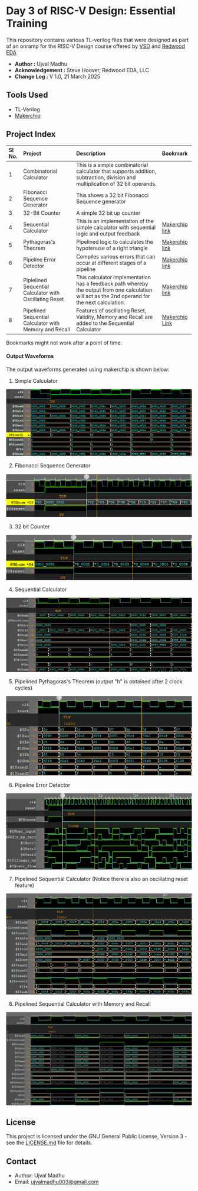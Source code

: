 # Day 3 of RISC-V Design: Essential Training

This repository contains various TL-verilog files that were designed as part of an onramp for the RISC-V Design course offered by [VSD](https://vlsisystemdesign.com) and [Redwood EDA](https://www.redwoodeda.com)


- **Author :** Ujval Madhu
- **Acknowledgement :** Steve Hoover, Redwood EDA, LLC
- **Change Log :**  V 1.0, 21 March 2025


## Tools Used
- TL-Verilog
- [Makerchip](https://www.makerchip.com)

## Project Index


|  Sl No. | Project| Description| Bookmark |
|:-------|:-------|:-----------|:----------|
| 1 | Combinatorial Calculator | This is a simple combinatorial calculator that supports addition, subtraction, division and multiplication of 32 bit operands. |  |
| 2 | Fibonacci Sequence Generator  | This shows a 32 bit Fibonacci Sequence generator |  |
| 3 | 32-Bit Counter| A simple 32 bit up counter |  |
| 4 | Sequential Calculator | This is an implementation of the simple calculator with sequential logic and output feedback| [Makerchip link](https://makerchip.com/sandbox/0ADf9hQRW/08qh6Wy) |
| 5 | Pythagoras's Theorem | Pipelined logic to calculates the hypotenuse of a right triangle| [Makerchip link](https://makerchip.com/sandbox/0ADf9hQRW/0X6hXjN) |
| 6 | Pipeline Error Detector| Compiles various errors that can occur at different stages of a pipeline | [Makerchip link](https://makerchip.com/sandbox/0ADf9hQRW/01jhMx4) |
| 7 | Piplelined Sequential Calculator with Oscillating Reset | This calculator implementation has a feedback path whereby the output from one calculation will act as the 2nd operand for the next calculation.| [Makerchip link](https://makerchip.com/sandbox/0ADf9hQRW/098hk8g#) |
| 8 | Pipelined Sequential Calculator with Memory and Recall| Features of oscillating Reset, Validity, Memory and Recall are added to the Sequential Calculator |[Makerchip Link](https://makerchip.com/sandbox/0ADf9hQRW/0g5hA8l) |


Bookmarks might not work after a point of time.

#### Output Waveforms

The output waveforms generated using makerchip is shown below:


1. Simple Calculator
<p>
    <img = src = "./Figures/cb_calc_waveform.PNG">
</p>

2. Fibonacci Sequence Generator
<p>
    <img = src = "./Figures/fib_gen_waveform.png">
</p>

3. 32 bit Counter
<p>
    <img = src = "./Figures/counter_waveform.png">
</p>

4. Sequential Calculator
<p>
    <img = src = "./Figures/seq_calc_waveform.png">
</p>

5. Pipelined Pythagoras's Theorem (output "h" is obtained after 2 clock cycles)
<p>
    <img = src = "./Figures/pythagoras_waveform.png">
</p>

6. Pipeline Error Detector
<p>
    <img = src = "./Figures/error_detector_waveform.png">
</p>

7. Pipelined Sequential Calculator (Notice there is also an oscillating  reset feature)
<p>
    <img = src = "./Figures/pipelined_seq_calc_waveform.png">
</p>

8. Pipelined Sequential Calculator with Memory and Recall
<p>
    <img = src = "./Figures/seq_calc_mem_recall_waveform.png">
</p>


## License

This project is licensed under the GNU General Public License, Version 3 - see the [LICENSE.md](../LICENSE.md) file for details.

## Contact

- Author: Ujval Madhu
- Email: ujvalmadhu003@gmail.com